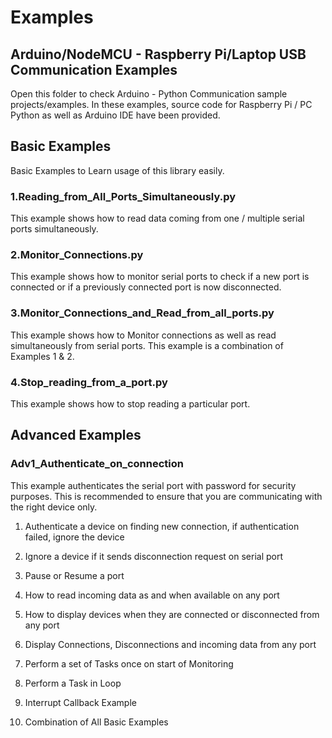 # Examples

## Arduino/NodeMCU - Raspberry Pi/Laptop USB Communication Examples

Open this folder to check Arduino - Python Communication sample projects/examples. In these examples, source code for Raspberry Pi / PC Python as well as Arduino IDE have been provided.

## Basic Examples

Basic Examples to Learn usage of this library easily.

### 1.Reading_from_All_Ports_Simultaneously.py

This example shows how to read data coming from one / multiple serial ports simultaneously.

### 2.Monitor_Connections.py

This example shows how to monitor serial ports to check if a new port is connected or if a previously connected port is now disconnected.

### 3.Monitor_Connections_and_Read_from_all_ports.py

This example shows how to Monitor connections as well as read simultaneously from serial ports. This example is a combination of Examples 1 & 2.

### 4.Stop_reading_from_a_port.py

This example shows how to stop reading a particular port. 


## Advanced Examples

### Adv1_Authenticate_on_connection
This example authenticates the serial port with password for security purposes. This is recommended to ensure that you are communicating with the right device only.



1. Authenticate a device on finding new connection, if authentication failed, ignore the device
2. Ignore a device if it sends disconnection request on serial port
3. Pause or Resume a port




1. How to read incoming data as and when available on any port
2. How to display devices when they are connected or disconnected from any port
3. Display Connections, Disconnections and incoming data from any port
4. Perform a set of Tasks once on start of Monitoring
5. Perform a Task in Loop
6. Interrupt Callback Example
7. Combination of All Basic Examples
